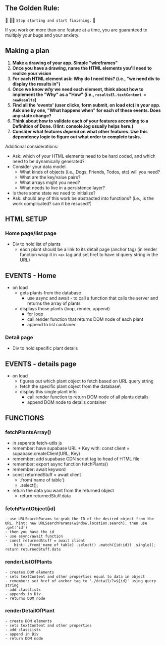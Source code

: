 ## The Golden Rule: 

🦸 🦸‍♂️ `Stop starting and start finishing.` 🏁

If you work on more than one feature at a time, you are guaranteed to multiply your bugs and your anxiety.

## Making a plan

1) **Make a drawing of your app. Simple "wireframes"**
1) **Once you have a drawing, name the HTML elements you'll need to realize your vision**
1) **For each HTML element ask: Why do I need this? (i.e., "we need div to display the results in")** 
1) **Once we know _why_ we need each element, think about how to implement the "Why" as a "How" (i.e., `resultsEl.textContent = newResults`)**
1) **Find all the 'events' (user clicks, form submit, on load etc) in your app. Ask one by one, "What happens when" for each of these events. Does any state change?**
1) **Think about how to validate each of your features according to a Definition of Done. (Hint: console.log usually helps here.)**
1) **Consider what features _depend_ on what other features. Use this dependency logic to figure out what order to complete tasks.**

Additional considerations:
- Ask: which of your HTML elements need to be hard coded, and which need to be dynamically generated?
- Consider your data model. 
  - What kinds of objects (i.e., Dogs, Friends, Todos, etc) will you need? 
  - What are the key/value pairs? 
  - What arrays might you need? 
  - What needs to live in a persistence layer?
- Is there some state we need to initialize?
- Ask: should any of this work be abstracted into functions? (i.e., is the work complicated? can it be resused?)


## HTML SETUP

### Home page/list page
- Div to hold list of plants
    - each plant should be a link to its detail page (anchor tag) (in render function wrap it in `<a>` tag and set href to have id query string in the URL)

## EVENTS - Home
- on load
    - gets plants from the database
        - use async and await - to call a function that calls the server and returns the array of plants
    - displays those plants (loop, render, append)
        - for loop
        - call render function that returns DOM node of each plant
        - append to list container

### Detail page
- Div to hold specific plant details

## EVENTS - details page
- on load
    - figures out which plant object to fetch based on URL query string
    - fetch the specific plant object from the database\
    - display this single plant info
        - call render function to return DOM node of all plants details
        - append DOM node to details container

## FUNCTIONS

### fetchPlantsArray()
  - in seperate fetch-utils js
  - remember: have supabase URL + Key with: const client = supabase.createClient(URL, Key)
  - remember: add supabase CDN script tag to head of HTML file
  - remember: export async function fetchPlants()
  - remember: await keyword
  - const returnedStuff = await client
    - .from('name of table')
    - .select();
- return the data you want from the returned object  
    - return returnedStuff.data

### fetchPlantObject(id)
    - use URLSearchParams to grab the ID of the desired object from the URL. hint: new URLSearchParams(window.location.search), then use .get('id')
    - then you have the id
    - use async/await function
    - const returnedStuff = await client
        hint: .from('name of table) .select() .match({id:id}) .single();
    return returnedStuff.data
    



### renderListOfPlants
    - creates DOM elements
    - sets textContent and other properties equal to data in object
    - remember: set href of anchor tag to './detail/?=${id}' using query string
    - add classlists
    - appends in Div
    - returns DOM node

### renderDetailOfPlant
    - create DOM elements
    - sets textContent and other properties
    - add classLists
    - append in Div
    - return DOM node